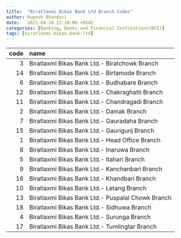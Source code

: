 ```yaml
---
title:  "Biratlaxmi Bikas Bank Ltd Branch Codes"
author: Rupesh Bhandari
date:   2021-04-18 22:10:00 +0545
categories: [Banking, Banks and Financial Institutions(BFI)]
tags: [biratlaxmi-bikas-bank-ltd]
---
```


|   code | name                                              |
|-------:|:--------------------------------------------------|
|      3 | Biratlaxmi Bikas Bank Ltd.- Biratchowk Branch     |
|     14 | Biratlaxmi Bikas Bank Ltd.- Birtamode Branch      |
|      6 | Biratlaxmi Bikas Bank Ltd.- Budhabare Branch      |
|     12 | Biratlaxmi Bikas Bank Ltd.- Chakraghatti Branch   |
|     11 | Biratlaxmi Bikas Bank Ltd.- Chandragadi Branch    |
|      2 | Biratlaxmi Bikas Bank Ltd.- Damak Branch          |
|      7 | Biratlaxmi Bikas Bank Ltd.- Gauradaha Branch      |
|     15 | Biratlaxmi Bikas Bank Ltd.- Gaurigunj Branch      |
|      1 | Biratlaxmi Bikas Bank Ltd.- Head Office Branch    |
|      8 | Biratlaxmi Bikas Bank Ltd.- Inaruwa Branch        |
|      5 | Biratlaxmi Bikas Bank Ltd.- Itahari Branch        |
|      9 | Biratlaxmi Bikas Bank Ltd.- Kanchanbari Branch    |
|     16 | Biratlaxmi Bikas Bank Ltd.- Khandbari Branch      |
|     10 | Biratlaxmi Bikas Bank Ltd.- Letang Branch         |
|     13 | Biratlaxmi Bikas Bank Ltd.- Puspalal Chowk Branch |
|     18 | Biratlaxmi Bikas Bank Ltd.- Sidhuwa Branch        |
|      4 | Biratlaxmi Bikas Bank Ltd.- Surunga Branch        |
|     17 | Biratlaxmi Bikas Bank Ltd.- Tumlingtar Branch     |